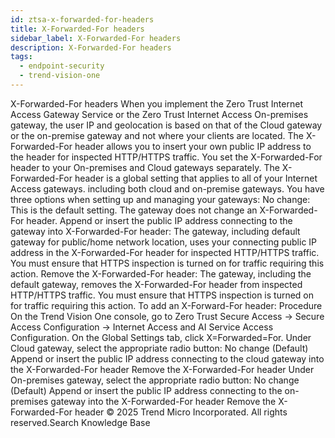 ```yaml
---
id: ztsa-x-forwarded-for-headers
title: X-Forwarded-For headers
sidebar_label: X-Forwarded-For headers
description: X-Forwarded-For headers
tags:
  - endpoint-security
  - trend-vision-one
---
```


 X-Forwarded-For headers When you implement the Zero Trust Internet Access Gateway Service or the Zero Trust Internet Access On-premises gateway, the user IP and geolocation is based on that of the Cloud gateway or the on-premise gateway and not where your clients are located. The X-Forwarded-For header allows you to insert your own public IP address to the header for inspected HTTP/HTTPS traffic. You set the X-Forwarded-For header to your On-premises and Cloud gateways separately. The X-Forwarded-For header is a global setting that applies to all of your Internet Access gateways. including both cloud and on-premise gateways. You have three options when setting up and managing your gateways: No change: This is the default setting. The gateway does not change an X-Forwarded-For header. Append or insert the public IP address connecting to the gateway into X-Forwarded-For header: The gateway, including default gateway for public/home network location, uses your connecting public IP address in the X-Forwarded-For header for inspected HTTP/HTTPS traffic. You must ensure that HTTPS inspection is turned on for traffic requiring this action. Remove the X-Forwarded-For header: The gateway, including the default gateway, removes the X-Forwarded-For header from inspected HTTP/HTTPS traffic. You must ensure that HTTPS inspection is turned on for traffic requiring this action. To add an X-Forward-For header: Procedure On the Trend Vision One console, go to Zero Trust Secure Access → Secure Access Configuration → Internet Access and AI Service Access Configuration. On the Global Settings tab, click X=Forwarded=For. Under Cloud gateway, select the appropriate radio button: No change (Default) Append or insert the public IP address connecting to the cloud gateway into the X-Forwarded-For header Remove the X-Forwarded-For header Under On-premises gateway, select the appropriate radio button: No change (Default) Append or insert the public IP address connecting to the on-premises gateway into the X-Forwarded-For header Remove the X-Forwarded-For header © 2025 Trend Micro Incorporated. All rights reserved.Search Knowledge Base